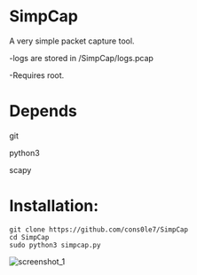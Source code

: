 # SimpCap
A very simple packet capture tool. 

-logs are stored in /SimpCap/logs.pcap 

-Requires root.


# Depends 
git 

python3

scapy

# Installation: 

``` 
git clone https://github.com/cons0le7/SimpCap 
cd SimpCap
sudo python3 simpcap.py 
``` 

![screenshot_1](https://github.com/user-attachments/assets/42c4e430-10db-4dd6-b087-2bca53d69888)
